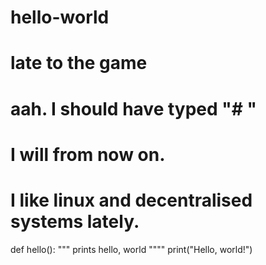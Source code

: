 # hello-world
# late to the game
# aah. I should have typed "# "
# I will from now on.
# I like linux and decentralised systems lately.
def hello():
  """ prints hello, world """"
  print("Hello, world!")
  
  

